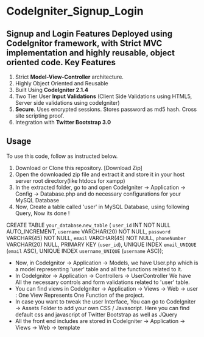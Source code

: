 CodeIgniter_Signup_Login
========================
Signup and Login Features Deployed using CodeIgnitor framework, with Strict MVC implementation and highly reusable, object oriented code.
Key Features
-------------
1. Strict <b>Model-View-Controller</b> architecture.
2. Highly Object Oriented and Reusable 
3. Built Using <b>CodeIgniter 2.1.4</b>
4. Two Tier User <b>Input Validations</b> (Client Side Validations using HTML5, Server side validations using codeIgniter)
5. <b>Secure</b>. Uses encrypted sessions. Stores password as md5 hash. Cross site scripting proof. 
6. Integration with <b>Twitter Bootstrap 3.0</b>

Usage
-------------
To use this code, follow as instructed below.

1. Download or Clone this repository. [Download Zip]
2. Open the downloaded zip file and extract it and store it in your host server root directory(like htdocs for xampp)
3. In the extracted folder, go to and open CodeIgniter -> Application -> Config -> Database.php
  and do necessary configurations for your MySQL Database
4. Now, Create a table called 'user' in MySQL Database, using following Query, Now its done !
  
CREATE TABLE `your_database`.`new_table` (
  `user_id` INT NOT NULL AUTO_INCREMENT,
  `username` VARCHAR(20) NOT NULL,
  `password` VARCHAR(45) NOT NULL,
  `email` VARCHAR(45) NOT NULL,
  `phoneNumber` VARCHAR(20) NULL,
  PRIMARY KEY (`user_id`),
  UNIQUE INDEX `email_UNIQUE` (`email` ASC),
  UNIQUE INDEX `username_UNIQUE` (`username` ASC));

* Now, in CodeIgnitor -> Application -> Models, we have User.php which is a model representing 'user' table and all the functions related to it.
* In CodeIgnitor -> Application -> Controllers -> UserController We have All the necessary controls and form validations related to 'user' table.
* You can find views in CodeIgniter -> Application -> Views -> Web -> user : One View Represents One Function of the project.
* In case you want to tweak the user Interface, You can go to CodeIgniter -> Assets Folder to add your own CSS / Javascript. Here you can find default css and javascript of Twitter Bootstrap as well as JQuery
* All the front end includes are stored in CodeIgniter -> Application -> Views -> Web -> template

